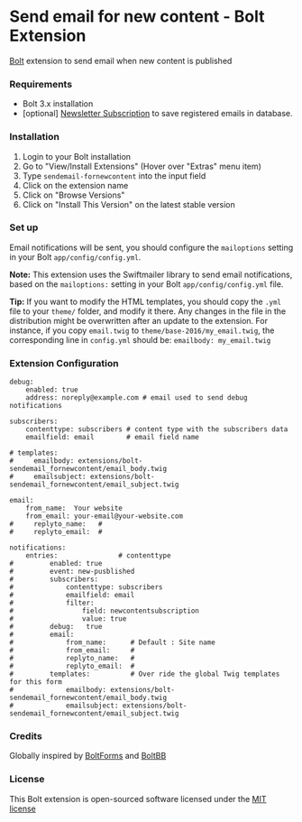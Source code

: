 Send email for new content - Bolt Extension
===========================================

[Bolt](https://bolt.cm/) extension to send email when new content is published

### Requirements
- Bolt 3.x installation
- [optional] [Newsletter Subscription](https://github.com/miguelavaqrod/bolt-newsletter-subscription) to save registered emails in database.

### Installation
1. Login to your Bolt installation
2. Go to "View/Install Extensions" (Hover over "Extras" menu item)
3. Type `sendemail-fornewcontent` into the input field
4. Click on the extension name
5. Click on "Browse Versions"
6. Click on "Install This Version" on the latest stable version

### Set up
Email notifications will be sent, you should configure the `mailoptions` setting in your Bolt `app/config/config.yml`.

**Note:** This extension uses the Swiftmailer library to send email notifications, based on the `mailoptions:` setting in your Bolt `app/config/config.yml` file.

**Tip:** If you want to modify the HTML templates, you should copy the `.yml` file to your `theme/` folder, and modify it there. Any changes in the file in the distribution might be overwritten after an update to the extension. For instance, if you copy `email.twig` to `theme/base-2016/my_email.twig`, the corresponding line in `config.yml` should be: `emailbody: my_email.twig`

### Extension Configuration
```(yml)
debug:
    enabled: true
    address: noreply@example.com # email used to send debug notifications

subscribers:
    contenttype: subscribers # content type with the subscribers data
    emailfield: email        # email field name

# templates:
#     emailbody: extensions/bolt-sendemail_fornewcontent/email_body.twig
#     emailsubject: extensions/bolt-sendemail_fornewcontent/email_subject.twig

email:
    from_name:  Your website
    from_email: your-email@your-website.com
#     replyto_name:   #
#     replyto_email:  #

notifications:
    entries:               # contenttype
#         enabled: true
#         event: new-pusblished
#         subscribers:
#             contenttype: subscribers
#             emailfield: email
#             filter:
#                 field: newcontentsubscription
#                 value: true
#         debug:   true
#         email:
#             from_name:      # Default : Site name
#             from_email:     #
#             replyto_name:   #
#             replyto_email:  #
#         templates:          # Over ride the global Twig templates for this form
#             emailbody: extensions/bolt-sendemail_fornewcontent/email_body.twig
#             emailsubject: extensions/bolt-sendemail_fornewcontent/email_subject.twig
```

### Credits
Globally inspired by [BoltForms](https://github.com/bolt/boltforms) and [BoltBB](https://github.com/GawainLynch/bolt-extension-boltbb)

### License
This Bolt extension is open-sourced software licensed under the [MIT license](http://opensource.org/licenses/MIT)
